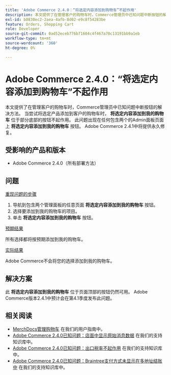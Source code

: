 ```yaml
---
title: 'Adobe Commerce 2.4.0：“将选定内容添加到购物车”不起作用'
description: 本文提供了在管理客户的购物车时，Commerce管理员中已知问题中断按钮的解决方法。 当尝试将选定产品添加到客户的购物车时，位于部分底部的**将选定内容添加到我的购物车**按钮不起作用。 此问题出现在包含两个**将选定内容添加到我的购物车**按钮的任何“管理员”面板页面上。 Adobe Commerce 2.4.1中将提供永久修复。
exl-id: b0830ec2-2aea-4afb-8d02-e9c8f54283be
feature: Orders, Shopping Cart
role: Developer
source-git-commit: 0ad52eceb776b71604c4f467a70c13191bb9a1eb
workflow-type: tm+mt
source-wordcount: '360'
ht-degree: 0%

---
```


# Adobe Commerce 2.4.0：“将选定内容添加到购物车”不起作用

本文提供了在管理客户的购物车时，Commerce管理员中已知问题中断按钮的解决方法。 当尝试将选定产品添加到客户的购物车时， **将选定内容添加到我的购物车** 位于部分底部的按钮不起作用。 此问题出现在任何包含两个的Admin面板页面上 **将选定内容添加到我的购物车** 按钮。 Adobe Commerce 2.4.1中将提供永久修复。

## 受影响的产品和版本

* Adobe Commerce 2.4.0（所有部署方法）

## 问题

<u>重现问题的步骤</u>

1. 导航到包含两个管理面板的任意页面 **将选定内容添加到我的购物车** 按钮。
1. 选择要添加到我的购物车的项目。
1. 单击 **将选定内容添加到我的购物车** 按钮。

<u>预期结果</u>

所有选择都将按预期添加到我的购物车。

<u>实际结果</u>

Adobe Commerce不会将您的选择添加到我的购物车。

## 解决方案

此 **将选定内容添加到我的购物车** 位于页面顶部的按钮仍然可用。 Adobe Commerce版本2.4.1中预计会在第4.1季度发布此问题。

## 相关阅读

* [MerchDocs管理购物车](https://docs.magento.com/user-guide/sales/shopping-assisted-cart-manage.html) 在我们的用户指南中。
* [Adobe Commerce 2.4.0已知问题：店面中显示原始消息数据](/help/troubleshooting/storefront/magento-2-4-0-issue-storefront-raw-message-data-display.md) 在我们的支持知识库中。
* [Adobe Commerce 2.4.0已知问题：出口税率不起作用](/help/troubleshooting/miscellaneous/magento-2-4-0-known-issue-export-tax-rates-does-not-work.md) 在我们的支持知识库中。
* [Adobe Commerce 2.4.0已知问题：Braintree支付方式未显示在多地址结账中](/help/troubleshooting/payments/magento-2-4-0-braintree-not-in-multiple-addresses-checkout.md) 在我们的支持知识库中。
